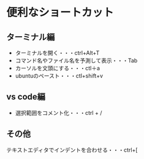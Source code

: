 # 便利なショートカット

## ターミナル編
- ターミナルを開く・・・ctrl+Alt+T
- コマンド名やファイル名を予測して表示・・・Tab
- カーソルを文頭にする・・・ctl＋a
- ubuntuのペースト・・・ctl+shift+v

## vs code編
- 選択範囲をコメント化・・・ctrl + /
## その他

テキストエディタでインデントを合わせる・・・ctrl+[
